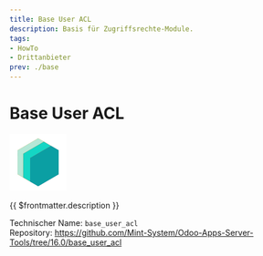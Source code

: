 ```yaml
---
title: Base User ACL
description: Basis für Zugriffsrechte-Module.
tags:
- HowTo
- Drittanbieter
prev: ./base
---
```

# Base User ACL
![icon_oms_box](attachments/icons_odoo_mint_system.png)

{{ $frontmatter.description }}

Technischer Name: `base_user_acl`\
Repository: <https://github.com/Mint-System/Odoo-Apps-Server-Tools/tree/16.0/base_user_acl>
